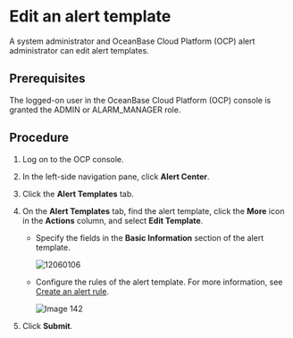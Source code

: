 # Edit an alert template

A system administrator and OceanBase Cloud Platform (OCP) alert administrator can edit alert templates. 

## Prerequisites

The logged-on user in the OceanBase Cloud Platform (OCP) console is granted the ADMIN or ALARM_MANAGER role. 

## Procedure

1. Log on to the OCP console. 

2. In the left-side navigation pane, click **Alert Center**. 

3. Click the **Alert Templates** tab. 

4. On the **Alert Templates** tab, find the alert template, click the **More** icon in the **Actions** column, and select **Edit Template**. 

   * Specify the fields in the **Basic Information** section of the alert template. 

      ![12060106](https://obbusiness-private.oss-cn-shanghai.aliyuncs.com/doc/img/ocp/401/%E5%91%8A%E8%AD%A6%E6%A8%A1%E6%9D%BF%E5%9F%BA%E6%9C%AC%E4%BF%A1%E6%81%AF1.png)

   * Configure the rules of the alert template. For more information, see [Create an alert rule](../300.manage-alert-rules/100.create-an-alert-rule.md). 

      ![Image 142](https://obbusiness-private.oss-cn-shanghai.aliyuncs.com/doc/img/ocp/401/%E5%91%8A%E8%AD%A6%E6%A8%A1%E6%9D%BF%E8%A7%84%E5%88%991.png)

5. Click **Submit**. 

